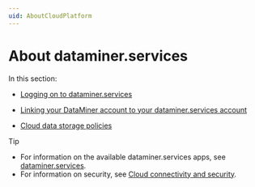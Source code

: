 ```yaml
---
uid: AboutCloudPlatform
---
```


# About dataminer.services

In this section:

- [Logging on to dataminer.services](xref:Logging_on_to_the_DataMiner_Cloud_Platform)

- [Linking your DataMiner account to your dataminer.services account](xref:Linking_your_DataMiner_and_DCP_account)

- [Cloud data storage policies](xref:Cloud_data_storage_policies)

> [!TIP]
>
> - For information on the available dataminer.services apps, see [dataminer.services](xref:Part51CloudPlatform).
> - For information on security, see [Cloud connectivity and security](xref:Cloud_connectivity_and_security).

